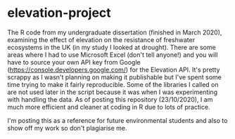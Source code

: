 # elevation-project
The R code from my undergraduate dissertation (finished in March 2020), examining the effect of elevation on the resistance of freshwater ecosystems in the UK (in my study I looked at drought). 
There are some areas where I had to use Microsoft Excel (don't tell anyone!) and you will have to source your own API key from Google (https://console.developers.google.com/) for the Elevation API. 
It's pretty scrappy as I wasn't planning on making it publishable but I've spent some time trying to make it fairly reproducible. Some of the libraries I called on are not used later in the script because it was when I was experimenting with handling the data. 
As of posting this repository (23/10/2020), I am much more efficient and cleaner at coding in R due to lots of practice.

I'm posting this as a reference for future environmental students and also to show off my work so don't plagiarise me.
